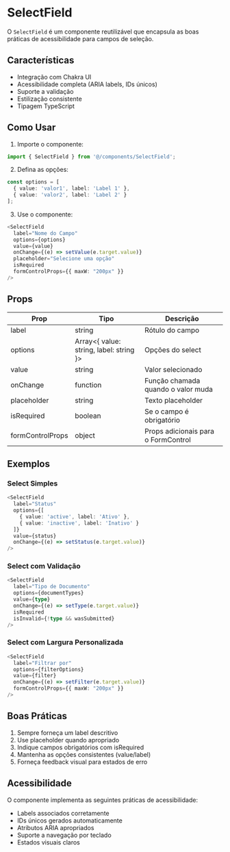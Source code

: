 # SelectField

O `SelectField` é um componente reutilizável que encapsula as boas práticas de acessibilidade para campos de seleção.

## Características

- Integração com Chakra UI
- Acessibilidade completa (ARIA labels, IDs únicos)
- Suporte a validação
- Estilização consistente
- Tipagem TypeScript

## Como Usar

1. Importe o componente:
```typescript
import { SelectField } from '@/components/SelectField';
```

2. Defina as opções:
```typescript
const options = [
  { value: 'valor1', label: 'Label 1' },
  { value: 'valor2', label: 'Label 2' }
];
```

3. Use o componente:
```typescript
<SelectField
  label="Nome do Campo"
  options={options}
  value={value}
  onChange={(e) => setValue(e.target.value)}
  placeholder="Selecione uma opção"
  isRequired
  formControlProps={{ maxW: "200px" }}
/>
```

## Props

| Prop | Tipo | Descrição |
|------|------|-----------|
| label | string | Rótulo do campo |
| options | Array<{ value: string, label: string }> | Opções do select |
| value | string | Valor selecionado |
| onChange | function | Função chamada quando o valor muda |
| placeholder | string | Texto placeholder |
| isRequired | boolean | Se o campo é obrigatório |
| formControlProps | object | Props adicionais para o FormControl |

## Exemplos

### Select Simples
```typescript
<SelectField
  label="Status"
  options={[
    { value: 'active', label: 'Ativo' },
    { value: 'inactive', label: 'Inativo' }
  ]}
  value={status}
  onChange={(e) => setStatus(e.target.value)}
/>
```

### Select com Validação
```typescript
<SelectField
  label="Tipo de Documento"
  options={documentTypes}
  value={type}
  onChange={(e) => setType(e.target.value)}
  isRequired
  isInvalid={!type && wasSubmitted}
/>
```

### Select com Largura Personalizada
```typescript
<SelectField
  label="Filtrar por"
  options={filterOptions}
  value={filter}
  onChange={(e) => setFilter(e.target.value)}
  formControlProps={{ maxW: "200px" }}
/>
```

## Boas Práticas

1. Sempre forneça um label descritivo
2. Use placeholder quando apropriado
3. Indique campos obrigatórios com isRequired
4. Mantenha as opções consistentes (value/label)
5. Forneça feedback visual para estados de erro

## Acessibilidade

O componente implementa as seguintes práticas de acessibilidade:

- Labels associados corretamente
- IDs únicos gerados automaticamente
- Atributos ARIA apropriados
- Suporte a navegação por teclado
- Estados visuais claros 